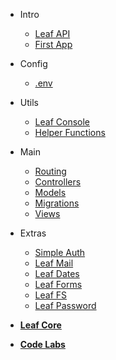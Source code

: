 * Intro
  * [Leaf API](leaf-api/v1.1/ "Leaf API")
  * [First App](leaf-api/v1.1/getting-started/first-app "Your First App")

* Config
  * [.env](leaf-api/v1.1/config/env "Environment Vars - Leaf API")

* Utils
  * [Leaf Console](leaf-api/v1.1/utils/console "Leaf Console - Leaf API")
  * [Helper Functions](leaf-api/v1.1/utils/functions "Helpers - Leaf API")

* Main
  * [Routing](leaf-api/v1.1/core/routing "Routing - Leaf API")
  * [Controllers](leaf-api/v1.1/core/controllers "Controllers - Leaf API")
  * [Models](leaf-api/v1.1/core/models "Models - Leaf API")
  * [Migrations](leaf-api/v1.1/core/migrations "Migrations - Leaf API")
  * [Views](leaf-api/v1.1/core/views "Views - Leaf API")

* Extras
  * [Simple Auth](2.1/core/auth)
  * [Leaf Mail](2.1/core/mail)
  * [Leaf Dates](2.1/core/date)
  * [Leaf Forms](2.1/core/forms)
  * [Leaf FS](2.1/core/fs "Leaf FileSystem")
  * [Leaf Password](2.1/beta-zone/password "Leaf Password Helper")

* [**Leaf Core**](/)

* [**Code Labs**](codelabs/leaf-api/)
